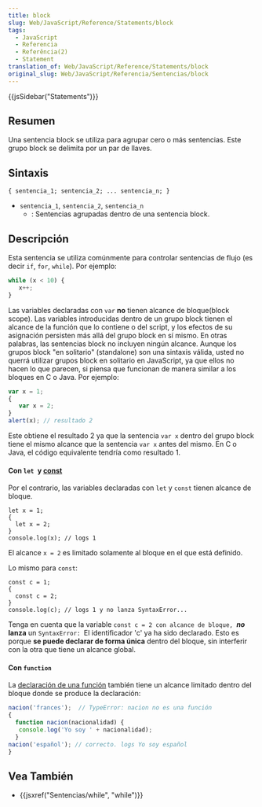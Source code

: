 ```yaml
---
title: block
slug: Web/JavaScript/Reference/Statements/block
tags:
  - JavaScript
  - Referencia
  - Referência(2)
  - Statement
translation_of: Web/JavaScript/Reference/Statements/block
original_slug: Web/JavaScript/Referencia/Sentencias/block
---
```

{{jsSidebar("Statements")}}

## Resumen

Una sentencia block se utiliza para agrupar cero o más sentencias. Este grupo block se delimita por un par de llaves.

## Sintaxis

    { sentencia_1; sentencia_2; ... sentencia_n; }

- `sentencia_1`, `sentencia_2`, `sentencia_n`
  - : Sentencias agrupadas dentro de una sentencia block.

## Descripción

Esta sentencia se utiliza comúnmente para controlar sentencias de flujo (es decir `if`, `for`, `while`). Por ejemplo:

```js
while (x < 10) {
   x++;
}
```

Las variables declaradas con `var` **no** tienen alcance de bloque(block scope). Las variables introducidas dentro de un grupo block tienen el alcance de la función que lo contiene o del script, y los efectos de su asignación persisten más allá del grupo block en sí mismo. En otras palabras, las sentencias block no incluyen ningún alcance. Aunque los grupos block "en solitario" (standalone) son una sintaxis válida, usted no querrá utilizar grupos block en solitario en JavaScript, ya que ellos no hacen lo que parecen, si piensa que funcionan de manera similar a los bloques en C o Java. Por ejemplo:

```js
var x = 1;
{
   var x = 2;
}
alert(x); // resultado 2
```

Este obtiene el resultado 2 ya que la sentencia `var x` dentro del grupo block tiene el mismo alcance que la sentencia `var x` antes del mismo. En C o Java, el código equivalente tendría como resultado 1.

#### Con `let `y [const](/es/docs/Web/JavaScript/Referencia/Sentencias/const)

Por el contrario, las variables declaradas con `let` y `const` tienen alcance de bloque.

    let x = 1;
    {
      let x = 2;
    }
    console.log(x); // logs 1

El alcance `x = 2` es limitado solamente al bloque en el que está definido.

Lo mismo para `const`:

    const c = 1;
    {
      const c = 2;
    }
    console.log(c); // logs 1 y no lanza SyntaxError...

Tenga en cuenta que la variable `const c = 2 con alcance de bloque, `**_no_ lanza** un `SyntaxError: `El identificador 'c' ya ha sido declarado. Esto es porque **se puede declarar de forma única** dentro del bloque, sin interferir con la otra que tiene un alcance global.

#### Con `function`

La [declaración de una función](/es/docs/Web/JavaScript/Reference/Statements/function) también tiene un alcance limitado dentro del bloque donde se produce la declaración:

```js
nacion('frances');  // TypeError: nacion no es una función
{
  function nacion(nacionalidad) {
   console.log('Yo soy ' + nacionalidad);
  }
nacion('español'); // correcto. logs Yo soy español
}
```

## Vea También

- {{jsxref("Sentencias/while", "while")}}
